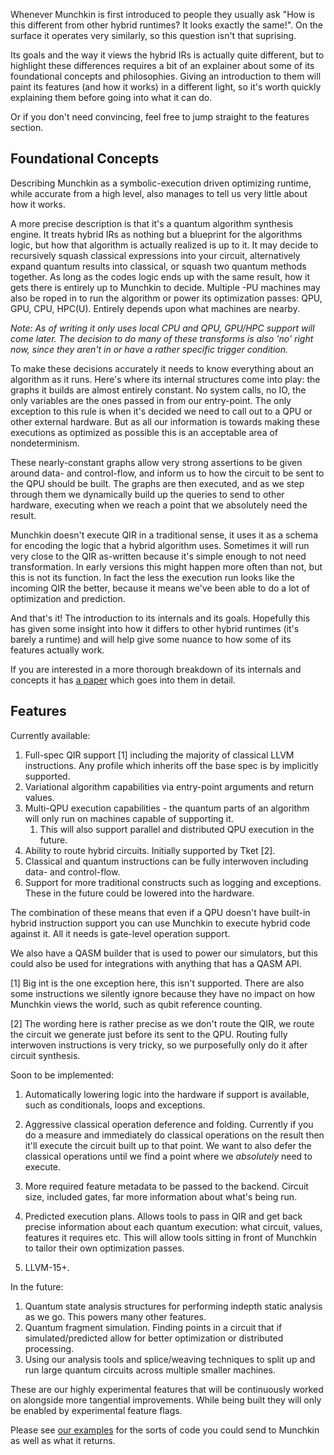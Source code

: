 Whenever Munchkin is first introduced to people they usually ask "How is this different from other hybrid runtimes? It looks exactly the same!".
On the surface it operates very similarly, so this question isn't that suprising.

Its goals and the way it views the hybrid IRs is actually quite different, but to highlight these differences requires a bit of an explainer about some of its foundational concepts and philosophies.
Giving an introduction to them will paint its features (and how it works) in a different light, so it's worth quickly explaining them before going into what it can do.

Or if you don't need convincing, feel free to jump straight to the features section.

## Foundational Concepts

Describing Munchkin as a symbolic-execution driven optimizing runtime, while accurate from a high level, also manages to tell us very little about how it works.

A more precise description is that it's a quantum algorithm synthesis engine. 
It treats hybrid IRs as nothing but a blueprint for the algorithms logic, but how that algorithm is actually realized is up to it.
It may decide to recursively squash classical expressions into your circuit, alternatively expand quantum results into classical, or squash two quantum methods together. 
As long as the codes logic ends up with the same result, how it gets there is entirely up to Munchkin to decide.
Multiple -PU machines may also be roped in to run the algorithm or power its optimization passes: QPU, GPU, CPU, HPC(U). 
Entirely depends upon what machines are nearby.

_Note: As of writing it only uses local CPU and QPU, GPU/HPC support will come later. 
The decision to do many of these transforms is also 'no' right now, since they aren't in or have a rather specific trigger condition._

To make these decisions accurately it needs to know everything about an algorithm as it runs. 
Here's where its internal structures come into play: the graphs it builds are almost entirely constant. 
No system calls, no IO, the only variables are the ones passed in from our entry-point.
The only exception to this rule is when it's decided we need to call out to a QPU or other external hardware.
But as all our information is towards making these executions as optimized as possible this is an acceptable area of nondeterminism.

These nearly-constant graphs allow very strong assertions to be given around data- and control-flow, and inform us to how the circuit to be sent to the QPU should be built.
The graphs are then executed, and as we step through them we dynamically build up the queries to send to other hardware, executing when we reach a point that we absolutely need the result.

Munchkin doesn't execute QIR in a traditional sense, it uses it as a schema for encoding the logic that a hybrid algorithm uses. 
Sometimes it will run very close to the QIR as-written because it's simple enough to not need transformation.
In early versions this might happen more often than not, but this is not its function.
In fact the less the execution run looks like the incoming QIR the better, because it means we've been able to do a lot of optimization and prediction.

And that's it! The introduction to its internals and its goals. 
Hopefully this has given some insight into how it differs to other hybrid runtimes (it's barely a runtime) and will help give some nuance to how some of its features actually work.

If you are interested in a more thorough breakdown of its internals and concepts it has [a paper](https://github.com/oqc-community/munchkin/blob/develop/docs/Munchkin%20Draft%20v2.pdf) which goes into them in detail.

## Features

Currently available:

1. Full-spec QIR support [1] including the majority of classical LLVM instructions. Any profile which inherits off the base spec is by implicitly supported.
2. Variational algorithm capabilities via entry-point arguments and return values.
3. Multi-QPU execution capabilities - the quantum parts of an algorithm will only run on machines capable of supporting it. 
   1. This will also support parallel and distributed QPU execution in the future.
4. Ability to route hybrid circuits. Initially supported by Tket [2].
5. Classical and quantum instructions can be fully interwoven including data- and control-flow.
6. Support for more traditional constructs such as logging and exceptions. These in the future could be lowered into the hardware.

The combination of these means that even if a QPU doesn't have built-in hybrid instruction support you can use Munchkin to execute hybrid code against it.
All it needs is gate-level operation support. 

We also have a QASM builder that is used to power our simulators, but this could also be used for integrations with anything that has a QASM API.

[1] Big int is the one exception here, this isn't supported. 
There are also some instructions we silently ignore because they have no impact on how Munchkin views the world, such as qubit reference counting.

[2] The wording here is rather precise as we don't route the QIR, we route the circuit we generate just before its sent to the QPU.
Routing fully interwoven instructions is very tricky, so we purposefully only do it after circuit synthesis.

Soon to be implemented:

1. Automatically lowering logic into the hardware if support is available, such as conditionals, loops and exceptions.
2. Aggressive classical operation deference and folding. Currently if you do a measure and immediately do classical operations on the result then it'll execute the circuit built up to that point.
We want to also defer the classical operations until we find a point where we _absolutely_ need to execute.
3. More required feature metadata to be passed to the backend. Circuit size, included gates, far more information about what's being run. 
4. Predicted execution plans. Allows tools to pass in QIR and get back precise information about each quantum execution: what circuit, values, features it requires etc.
This will allow tools sitting in front of Munchkin to tailor their own optimization passes.

5. LLVM-15+.

In the future:

1. Quantum state analysis structures for performing indepth static analysis as we go. This powers many other features.
2. Quantum fragment simulation. Finding points in a circuit that if simulated/predicted allow for better optimization or distributed processing.
3. Using our analysis tools and splice/weaving techniques to split up and run large quantum circuits across multiple smaller machines.

These are our highly experimental features that will be continuously worked on alongside more tangential improvements.
While being built they will only be enabled by experimental feature flags.

Please see [our examples](https://github.com/oqc-community/munchkin/blob/develop/examples.md) for the sorts of code you could send to Munchkin as well as what it returns.